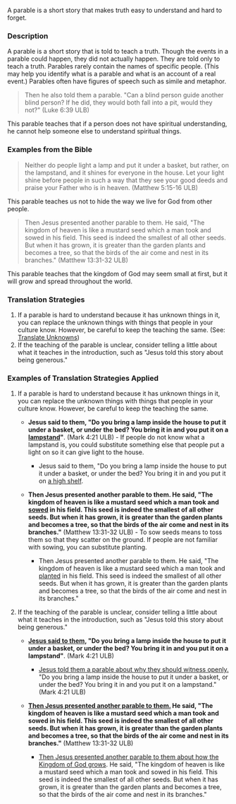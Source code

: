 
A parable is a short story that makes truth easy to understand and hard to forget.

### Description

A parable is a short story that is told to teach a truth. Though the events in a parable could happen, they did not actually happen. They are told only to teach a truth. Parables rarely contain the names of specific people. (This may help you identify what is a parable and what is an account of a real event.) Parables often have figures of speech such as simile and metaphor.
>Then he also told them a parable. "Can a blind person guide another blind person? If he did, they would both fall into a pit, would they not?" (Luke 6:39 ULB)

This parable teaches that if a person does not have spiritual understanding, he cannot help someone else to understand spiritual things.

### Examples from the Bible

>Neither do people light a lamp and put it under a basket, but rather, on the lampstand, and it shines for everyone in the house. Let your light shine before people in such a way that they see your good deeds and praise your Father who is in heaven. (Matthew 5:15-16 ULB)

This parable teaches us not to hide the way we live for God from other people.
>Then Jesus presented another parable to them. He said, "The kingdom of heaven is like a mustard seed which a man took and sowed in his field. This seed is indeed the smallest of all other seeds. But when it has grown, it is greater than the garden plants and becomes a tree, so that the birds of the air come and nest in its branches." (Matthew 13:31-32 ULB)

This parable teaches that the kingdom of God may seem small at first, but it will grow and spread throughout the world.

### Translation Strategies

1. If a parable is hard to understand because it has unknown things in it, you can replace the unknown things with things that people in your culture know. However, be careful to keep the teaching the same. (See: [Translate Unknowns](../translate-unknown/01.md))
1. If the teaching of the parable is unclear, consider telling a little about what it teaches in the introduction, such as "Jesus told this story about being generous."

### Examples of Translation Strategies Applied

1. If a parable is hard to understand because it has unknown things in it, you can replace the unknown things with things that people in your culture know. However, be careful to keep the teaching the same.

    * **Jesus said to them, "Do you bring a lamp inside the house to put it under a basket, or under the bed? You bring it in and you put it on a <u>lampstand</u>"**. (Mark 4:21 ULB) - If people do not know what a lampstand is, you could substitute something else that people put a light on so it can give light to the house.
        * Jesus said to them, "Do you bring a lamp inside the house to put it under a basket, or under the bed? You bring it in and you put it on <u>a high shelf</u>.

    * **Then Jesus presented another parable to them. He said, "The kingdom of heaven is like a mustard seed which a man took and <u>sowed</u> in his field. This seed is indeed the smallest of all other seeds. But when it has grown, it is greater than the garden plants and becomes a tree, so that the birds of the air come and nest in its branches."** (Matthew 13:31-32 ULB) - To sow seeds means to toss them so that they scatter on the ground. If people are not familiar with sowing, you can substitute planting.
        * Then Jesus presented another parable to them. He said, "The kingdom of heaven is like a mustard seed which a man took and <u>planted</u> in his field. This seed is indeed the smallest of all other seeds. But when it has grown, it is greater than the garden plants and becomes a tree, so that the birds of the air come and nest in its branches."

1. If the teaching of the parable is unclear, consider telling a little about what it teaches in the introduction, such as "Jesus told this story about being generous."

    * **<u>Jesus said to them</u>, "Do you bring a lamp inside the house to put it under a basket, or under the bed? You bring it in and you put it on a lampstand"**. (Mark 4:21 ULB)
        * <u>Jesus told them a parable about why they should witness openly.</u> "Do you bring a lamp inside the house to put it under a basket, or under the bed? You bring it in and you put it on a lampstand." (Mark 4:21 ULB)

    * **<u>Then Jesus presented another parable to them.</u> He said, "The kingdom of heaven is like a mustard seed which a man took and sowed in his field. This seed is indeed the smallest of all other seeds. But when it has grown, it is greater than the garden plants and becomes a tree, so that the birds of the air come and nest in its branches."** (Matthew 13:31-32 ULB)
        * <u>Then Jesus presented another parable to them about how the Kingdom of God grows</u>. He said, "The kingdom of heaven is like a mustard seed which a man took and sowed in his field. This seed is indeed the smallest of all other seeds. But when it has grown, it is greater than the garden plants and becomes a tree, so that the birds of the air come and nest in its branches."

